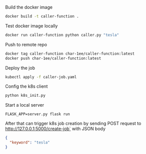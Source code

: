Build the docker image
```bash
docker build -t caller-function .
```

Test docker image locally
```bash
docker run caller-function python caller.py "tesla"
```

Push to remote repo
```bash
docker tag caller-function char-1ee/caller-function:latest
docker push char-1ee/caller-function:latest
```

Deploy the job
```bash
kubectl apply -f caller-job.yaml
```

Config the k8s client
```bash
python k8s_init.py
```

Start a local server 
```
FLASK_APP=server.py flask run
```
After that can trigger k8s job creation by sending POST request to http://127.0.0.1:5000/create-job` with JSON body
```json
{
  "keyword": "tesla"
}
```